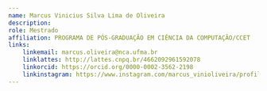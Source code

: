 ```yaml
---
name: Marcus Vinicius Silva Lima de Oliveira
description: 
role: Mestrado
affiliation: PROGRAMA DE PÓS-GRADUAÇÃO EM CIÊNCIA DA COMPUTAÇÃO/CCET
links:
	linkemail: marcus.oliveira@nca.ufma.br
	linklattes: http://lattes.cnpq.br/4662092961592078
	linkorcid: https://orcid.org/0000-0002-3562-2198
	linkinstagram: https://www.instagram.com/marcus_vinioliveira/profilecard/?igsh=YWY3M2c4Z3Y3dHR1
---
```


